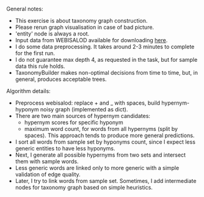 General notes:
- This exercise is about taxonomy graph construction.
- Please rerun graph visualisation in case of bad picture.
- 'entity' node is always a root.
- Input data from WEBISALOD available for downloading [here](!https://www.mpi-inf.mpg.de/fileadmin/inf/d5/teaching/ss22_akbc/lab04_material.zip).
- I do some data preprocessing. It takes around 2-3 minutes to complete for the first run.
- I do not guarantee max depth 4, as requested in the task, but for sample data this rule holds.
- TaxonomyBuilder makes non-optimal decisions from time to time, but, in general, produces acceptable trees.

Algorithm details:
- Preprocess webisalod: replace + and _ with spaces, build hypernym-hyponym noisy graph (implemented as dict).
- There are two main sources of hypernym candidates: 
  - hypernym scores for specific hyponym
  - maximum word count, for words from all hypernyms (split by spaces). This approach tends to produce more general predictions.
- I sort all words from sample set by hyponyms count, since I expect less generic entities to have less hyponyms.
- Next, I generate all possible hypernyms from two sets and intersect them with sample words.
- Less generic words are linked only to more generic with a simple validation of edge quality.
- Later, I try to link words from sample set. Sometimes, I add intermediate nodes for taxonomy graph based on simple heuristics.

